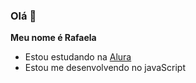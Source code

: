### Olá  👋

**Meu nome é Rafaela**
- Estou estudando na [Alura](https://www.alura.com.br)
- Estou me desenvolvendo no javaScript
